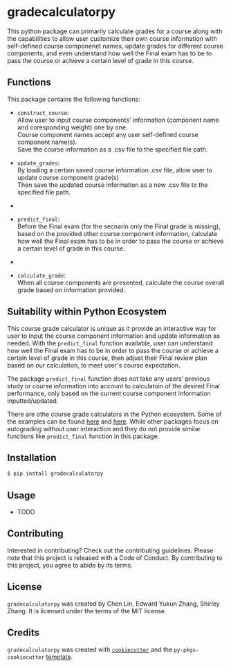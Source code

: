 # gradecalculatorpy

This python package can primarily calculate grades for a course along with the capabilities to allow user customize their own course information with self-defined course componenet names, update grades for different course components, and even understand how well the Final exam has to be to pass the course or achieve a certain level of grade in this course.

## Functions

This package contains the following functions:

- `construct_course`: <br>Allow user to input course components' information (component name and coresponding weight) one by one.<br>Course component names accept any user self-defined course component name(s).<br>Save the course information as a .csv file to the specified file path.

- `update_grades`: <br>By loading a certain saved course information .csv file, allow user to update course component grade(s) <br> Then save the updated course information as a new .csv file to the specified file path.
- 
- `predict_final`: <br>Before the Final exam (for the secnario only the Final grade is missing), based on the provided other course component information, calculate how well the Final exam has to be in order to pass the course or achieve a certain level of grade in this course.
- 
- `calculate_grade`: <br>When all course components are presented, calculate the course overall grade based on information provided.

## Suitability within Python Ecosystem

This course grade calculator is unique as it provide an interactive way for user to input the course component information and update information as needed. With the `predict_final` function available, user can understand how well the Final exam has to be in order to pass the course or achieve a certain level of grade in this course, then adjust their Final review plan based on our calculation, to meet user's course expectation.

The package `predict_final` function does not take any users' previous study or course information into account to calculatoin of the desired Final performance, only based on the current course component information inputted/updated. 

There are othe course grade calculators in the Python ecosystem. Some of the examples can be found [here](https://pypi.org/project/grade/) and [here](https://pypi.org/project/grade-tracker/). While other packages focus on autograding without user interaction and they do not provide similar functions like `predict_final` function in this package.

## Installation

```bash
$ pip install gradecalculatorpy
```

## Usage

- TODO

## Contributing

Interested in contributing? Check out the contributing guidelines. Please note that this project is released with a Code of Conduct. By contributing to this project, you agree to abide by its terms.

## License

`gradecalculatorpy` was created by Chen Lin, Edward Yukun Zhang, Shirley Zhang. It is licensed under the terms of the MIT license.

## Credits

`gradecalculatorpy` was created with [`cookiecutter`](https://cookiecutter.readthedocs.io/en/latest/) and the `py-pkgs-cookiecutter` [template](https://github.com/py-pkgs/py-pkgs-cookiecutter).
